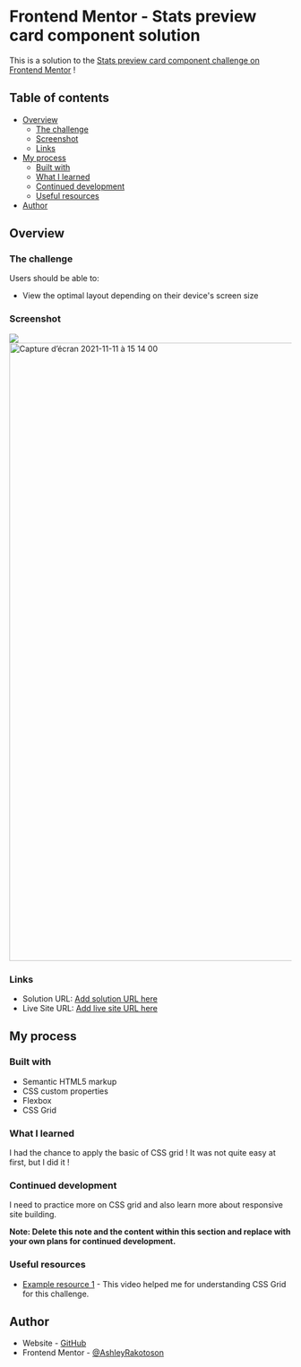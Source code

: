 # Frontend Mentor - Stats preview card component solution

This is a solution to the [Stats preview card component challenge on Frontend Mentor](https://www.frontendmentor.io/challenges/stats-preview-card-component-8JqbgoU62) !

## Table of contents

- [Overview](#overview)
  - [The challenge](#the-challenge)
  - [Screenshot](#screenshot)
  - [Links](#links)
- [My process](#my-process)
  - [Built with](#built-with)
  - [What I learned](#what-i-learned)
  - [Continued development](#continued-development)
  - [Useful resources](#useful-resources)
- [Author](#author)

## Overview

### The challenge

Users should be able to:

- View the optimal layout depending on their device's screen size

### Screenshot

![](./screenshot.jpg)
<img width="1104" alt="Capture d’écran 2021-11-11 à 15 14 00" src="https://user-images.githubusercontent.com/78886716/141248643-1c5b3e4a-0960-445f-805e-644c65f9a9f7.png">

### Links

- Solution URL: [Add solution URL here](https://your-solution-url.com)
- Live Site URL: [Add live site URL here](https://ashleyrakotoson.github.io/stats-preview-card-component-challenge-hub/)

## My process

### Built with

- Semantic HTML5 markup
- CSS custom properties
- Flexbox
- CSS Grid

### What I learned

I had the chance to apply the basic of CSS grid ! It was not quite easy at first, but I did it !

### Continued development

I need to practice more on CSS grid and also learn more about responsive site building.

**Note: Delete this note and the content within this section and replace with your own plans for continued development.**

### Useful resources

- [Example resource 1](https://www.youtube.com/watch?v=dhBR6-Jjql4) - This video helped me for understanding CSS Grid for this challenge.

## Author

- Website - [GitHub](https://github.com/AshleyRakotoson)
- Frontend Mentor - [@AshleyRakotoson](https://www.frontendmentor.io/profile/AshleyRakotoson)
